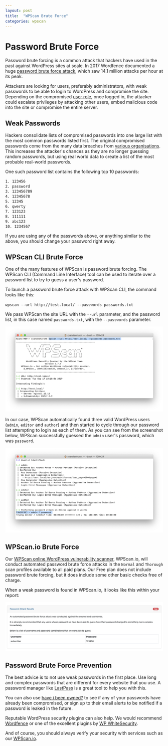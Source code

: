 ```yaml
---
layout: post
title:  "WPScan Brute Force"
categories: wpscan
---
```


# Password Brute Force

Password brute forcing is a common attack that hackers have used in the past against WordPress sites at scale. In 2017 Wordfence documented a huge [password brute force attack](https://www.wordfence.com/blog/2017/12/aggressive-brute-force-wordpress-attack/), which saw 14.1 million attacks per hour at its peak.

Attackers are looking for users, preferably administrators, with weak passwords to be able to login to WordPress and compromise the site. Depending on the compromised [user role](https://wordpress.org/support/article/roles-and-capabilities/), once logged in, the attacker could escalate privileges by attacking other users, embed malicious code into the site or compromise the entire server.

## Weak Passwords

Hackers consolidate lists of compromised passwords into one large list with the most common passwords listed first. The original compromised passwords come from the many data breaches from [various organisations](https://haveibeenpwned.com/PwnedWebsites). This increases the attacker's chances as they are no longer guessing random passwords, but using real world data to create a list of the most probable real-world passwords.

One such password list contains the following top 10 passwords:

```
1. 123456
2. password
3. 123456789
4. 12345678
5. 12345
6. qwerty
7. 123123
8. 111111
9. abc123
10. 1234567
```

If you are using any of the passwords above, or anything similar to the above, you should change your password right away.

## WPScan CLI Brute Force

One of the many features of WPScan is password brute forcing. The WPScan CLI (Command Line Interface) tool can be used to iterate over a password list to try to guess a user's password.

To launch a password brute force attack with WPScan CLI, the command looks like this:

`wpscan --url http://test.local/ --passwords passwords.txt`

We pass WPScan the site URL with the `--url` parameter, and the password list, in this case named `passwords.txt`, with the `--passwords` parameter.

![WPScan Brute Force](/assets/posts/wpscan-brute-force/wpscan-brute-force_1.png)

In our case, WPScan automatically found three valid WordPress users (`admin`, `editor` and `author`) and then started to cycle through our password list attempting to login as each of them. As you can see from the screenshot below, WPScan successfully guessed the `admin` user's password, which was `password`.

![WPScan Brute Force](/assets/posts/wpscan-brute-force/wpscan-brute-force_2.png)

## WPScan.io Brute Force

Our [WPScan online WordPress vulnerability scanner](https://wpscan.io/), WPScan.io, will conduct automated password brute force attacks in the `Normal` and `Thorough` scan profiles available to all paid plans. Our Free plan does not include password brute forcing, but it does include some other basic checks free of charge.

When a weak password is found in WPScan.io, it looks like this within your report:

![WPScan Brute Force](/assets/posts/wpscan-brute-force/wpscan-brute-force_3.png)

## Password Brute Force Prevention

The best advice is to not use weak passwords in the first place. Use long and complex passwords that are different for every website that you use. A password manager like [LastPass](https://www.lastpass.com/) is a great tool to help you with this.

You can also use [have i been pwned?](https://haveibeenpwned.com) to see if any of your passwords have already been compromised, or sign up to their email alerts to be notified if a password is leaked in the future.

Reputable WordPress security plugins can also help. We would recommend [Wordfence](https://www.wordfence.com/) or one of the excellent plugins by [WP WhiteSecurity](https://www.wpwhitesecurity.com/).

And of course, you should always verify your security with services such as our [WPScan.io](https://wpscan.io/).
